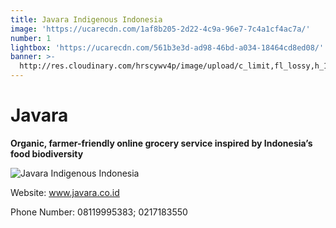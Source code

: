```yaml
---
title: Javara Indigenous Indonesia
image: 'https://ucarecdn.com/1af8b205-2d22-4c9a-96e7-7c4a1cf4ac7a/'
number: 1
lightbox: 'https://ucarecdn.com/561b3e3d-ad98-46bd-a034-18464cd8ed08/'
banner: >-
  http://res.cloudinary.com/hrscywv4p/image/upload/c_limit,fl_lossy,h_1500,w_2000,f_auto,q_auto/v1/1378019/kilarov-zaneit-634702-unsplash_zfrfwx.jpg
---
```

# **Javara**

**Organic, farmer-friendly online grocery service inspired by Indonesia’s food biodiversity**

![Javara Indigenous Indonesia](https://ucarecdn.com/bd9a662f-c7fd-436b-be85-84199dbfb59e/ "Javara Indigenous Indonesia")

Website: <a href="https://javara.co.id/" target="_blank">www.javara.co.id</a>

Phone Number: 08119995383; 0217183550
